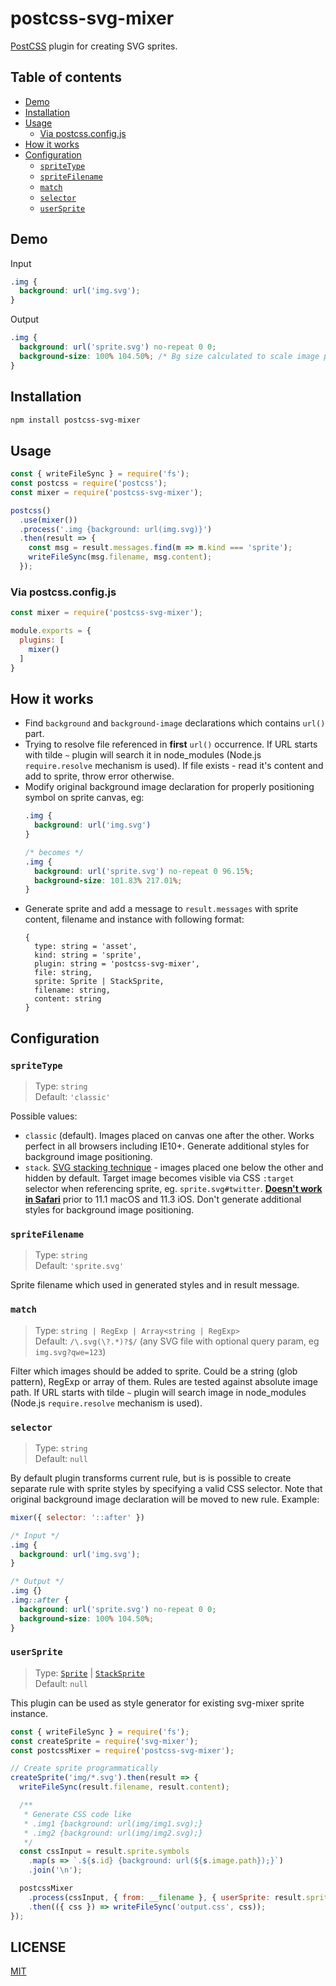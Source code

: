 # postcss-svg-mixer

[PostCSS](https://github.com/postcss/postcss) plugin for creating SVG sprites.

## Table of contents

- [Demo](#demo)
- [Installation](#installation)
- [Usage](#usage)
  - [Via postcss.config.js](#via-postcss.config.js)
- [How it works](#how-it-works)
- [Configuration](#configuration)
  - [`spriteType`](#spriteType)
  - [`spriteFilename`](#spriteFilename)
  - [`match`](#match)
  - [`selector`](#selector)
  - [`userSprite`](#userSprite)

## Demo

Input
```css
.img {
  background: url('img.svg');
}
```

Output
```css
.img {
  background: url('sprite.svg') no-repeat 0 0;
  background-size: 100% 104.50%; /* Bg size calculated to scale image proportionally */
}
```

## Installation

```sh
npm install postcss-svg-mixer
```

## Usage

```js
const { writeFileSync } = require('fs');
const postcss = require('postcss');
const mixer = require('postcss-svg-mixer');

postcss()
  .use(mixer())
  .process('.img {background: url(img.svg)}')
  .then(result => {
    const msg = result.messages.find(m => m.kind === 'sprite');
    writeFileSync(msg.filename, msg.content);
  });
```

### Via postcss.config.js

```js
const mixer = require('postcss-svg-mixer');

module.exports = {
  plugins: [
    mixer()
  ]
}
```

## How it works

- Find `background` and `background-image` declarations which contains `url()` part.
- Trying to resolve file referenced in **first** `url()` occurrence. If URL starts 
  with tilde `~` plugin will search it in node_modules (Node.js `require.resolve` mechanism is used).
  If file exists - read it's content and add to sprite, throw error otherwise.
- Modify original background image declaration for properly positioning symbol on sprite canvas, eg:
  ```css
  .img {
    background: url('img.svg')
  }

  /* becomes */
  .img {
    background: url('sprite.svg') no-repeat 0 96.15%;
    background-size: 101.83% 217.01%;
  }
  ```
- Generate sprite and add a message to `result.messages` with sprite content, 
  filename and instance with following format:
  ```
  {
    type: string = 'asset',
    kind: string = 'sprite',
    plugin: string = 'postcss-svg-mixer',
    file: string,
    sprite: Sprite | StackSprite,
    filename: string,
    content: string
  }
  ```
  
## Configuration

<a id="spriteType"></a>
### `spriteType`

> Type: `string`<br>
> Default: `'classic'`

Possible values:
- `classic` (default). Images placed on canvas one after the other. Works perfect 
   in all browsers including IE10+. Generate additional styles for background image positioning.
- `stack`. [SVG stacking technique](https://css-tricks.com/svg-fragment-identifiers-work/#article-header-id-4) - 
   images placed one below the other and hidden by default. Target image becomes 
   visible via CSS `:target` selector when referencing sprite, eg. `sprite.svg#twitter`.
   **[Doesn't work in Safari](https://caniuse.com/#search=svg%20fragment)** prior to 
   11.1 macOS and 11.3 iOS. Don't generate additional styles for background image positioning.

<a id="match"></a>
### `spriteFilename`

> Type: `string`<br>
> Default: `'sprite.svg'`

Sprite filename which used in generated styles and in result message. 

<a id="match"></a>
### `match`

> Type: `string | RegExp | Array<string | RegExp>`<br>
> Default: `/\.svg(\?.*)?$/` (any SVG file with optional query param, eg `img.svg?qwe=123`)

Filter which images should be added to sprite. Could be a string (glob pattern), 
RegExp or array of them. Rules are tested against absolute image path. If URL 
starts with tilde `~` plugin will search image in node_modules (Node.js 
`require.resolve` mechanism is used).

<a id="selector"></a>
### `selector`

> Type: `string`<br>
> Default: `null`

By default plugin transforms current rule, but is is possible to create 
separate rule with sprite styles by specifying a valid CSS selector. Note that 
original background image declaration will be moved to new rule. Example:

```js
mixer({ selector: '::after' })
```

```css
/* Input */
.img {
  background: url('img.svg');
}

/* Output */
.img {}
.img::after {
  background: url('sprite.svg') no-repeat 0 0;
  background-size: 100% 104.50%;
}
```

<a id="userSprite"></a>
### `userSprite`

> Type: [`Sprite`](https://github.com/kisenka/svg-mixer/blob/master/packages/svg-mixer/lib/sprite.js) |
[`StackSprite`](https://github.com/kisenka/svg-mixer/blob/master/packages/svg-mixer/lib/stack-sprite.js)<br>
> Default: `null`

This plugin can be used as style generator for existing svg-mixer sprite instance.

```js
const { writeFileSync } = require('fs');
const createSprite = require('svg-mixer');
const postcssMixer = require('postcss-svg-mixer');

// Create sprite programmatically
createSprite('img/*.svg').then(result => {
  writeFileSync(result.filename, result.content);

  /**
   * Generate CSS code like
   * .img1 {background: url(img/img1.svg);}
   * .img2 {background: url(img/img2.svg);}
   */
  const cssInput = result.sprite.symbols
    .map(s => `.${s.id} {background: url(${s.image.path});}`)
    .join('\n');

  postcssMixer
    .process(cssInput, { from: __filename }, { userSprite: result.sprite })
    .then(({ css }) => writeFileSync('output.css', css));
});
``` 

## LICENSE

[MIT](https://github.com/JetBrains/svg-mixer/blob/master/LICENSE)
